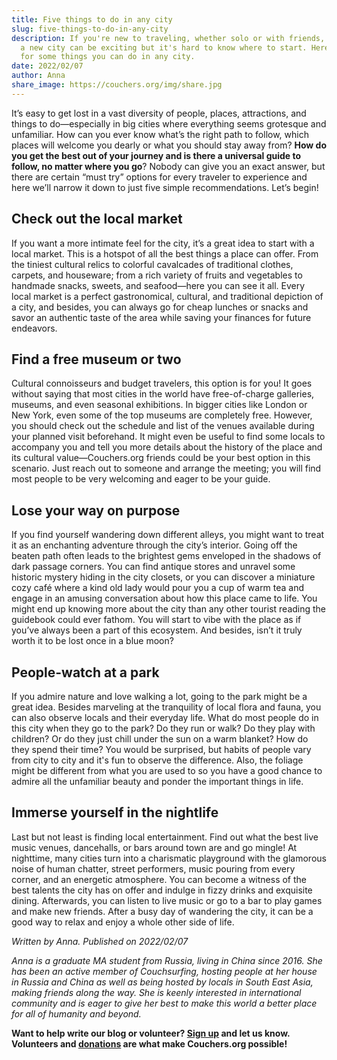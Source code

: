 ```yaml
---
title: Five things to do in any city
slug: five-things-to-do-in-any-city
description: If you're new to traveling, whether solo or with friends, going to
  a new city can be exciting but it's hard to know where to start. Here are tips
  for some things you can do in any city.
date: 2022/02/07
author: Anna
share_image: https://couchers.org/img/share.jpg
---
```


It’s easy to get lost in a vast diversity of people, places, attractions, and things to do—especially in big cities where everything seems grotesque and unfamiliar. How can you ever know what’s the right path to follow, which places will welcome you dearly or what you should stay away from? **How do you get the best out of your journey and is there a universal guide to follow, no matter where you go**? Nobody can give you an exact answer, but there are certain “must try” options for every traveler to experience and here we’ll narrow it down to just five simple recommendations. Let’s begin!

## Check out the local market

If you want a more intimate feel for the city, it’s a great idea to start with a local market. This is a hotspot of all the best things a place can offer. From the tiniest cultural relics to colorful cavalcades of traditional clothes, carpets, and houseware; from a rich variety of fruits and vegetables to handmade snacks, sweets, and seafood—here you can see it all. Every local market is a perfect gastronomical, cultural, and traditional depiction of a city, and besides, you can always go for cheap lunches or snacks and savor an authentic taste of the area while saving your finances for future endeavors.

## Find a free museum or two

Cultural connoisseurs and budget travelers, this option is for you! It goes without saying that most cities in the world have free-of-charge galleries, museums, and even seasonal exhibitions. In bigger cities like London or New York, even some of the top museums are completely free. However, you should check out the schedule and list of the venues available during your planned visit beforehand. It might even be useful to find some locals to accompany you and tell you more details about the history of the place and its cultural value—Couchers.org friends could be your best option in this scenario. Just reach out to someone and arrange the meeting; you will find most people to be very welcoming and eager to be your guide.

## Lose your way on purpose

If you find yourself wandering down different alleys, you might want to treat it as an enchanting adventure through the city’s interior. Going off the beaten path often leads to the brightest gems enveloped in the shadows of dark passage corners. You can find antique stores and unravel some historic mystery hiding in the city closets, or you can discover a miniature cozy café where a kind old lady would pour you a cup of warm tea and engage in an amusing conversation about how this place came to life. You might end up knowing more about the city than any other tourist reading the guidebook could ever fathom. You will start to vibe with the place as if you’ve always been a part of this ecosystem. And besides, isn’t it truly worth it to be lost once in a blue moon?

## People-watch at a park

If you admire nature and love walking a lot, going to the park might be a great idea. Besides marveling at the tranquility of local flora and fauna, you can also observe locals and their everyday life. What do most people do in this city when they go to the park? Do they run or walk? Do they play with children? Or do they just chill under the sun on a warm blanket? How do they spend their time? You would be surprised, but habits of people vary from city to city and it's fun to observe the difference. Also, the foliage might be different from what you are used to so you have a good chance to admire all the unfamiliar beauty and ponder the important things in life.

## Immerse yourself in the nightlife

Last but not least is finding local entertainment. Find out what the best live music venues, dancehalls, or bars around town are and go mingle! At nighttime, many cities turn into a charismatic playground with the glamorous noise of human chatter, street performers, music pouring from every corner, and an energetic atmosphere. You can become a witness of the best talents the city has on offer and indulge in fizzy drinks and exquisite dining. Afterwards, you can listen to live music or go to a bar to play games and make new friends. After a busy day of wandering the city, it can be a good way to relax and enjoy a whole other side of life.



_Written by Anna. Published on 2022/02/07_

_Anna is a graduate MA student from Russia, living in China since 2016. She has been an active member of Couchsurfing, hosting people at her house in Russia and China as well as being hosted by locals in South East Asia, making friends along the way. She is keenly interested in international community and is eager to give her best to make this world a better place for all of humanity and beyond._

**Want to help write our blog or volunteer? [Sign up](/volunteer) and let us know. Volunteers and [donations](/donate) are what make Couchers.org possible!**
